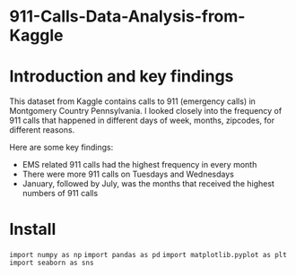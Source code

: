 # 911-Calls-Data-Analysis-from-Kaggle

# Introduction and key findings

This dataset from Kaggle contains calls to 911 (emergency calls) in Montgomery Country Pennsylvania. I looked closely into the frequency of 911 calls that happened in different days of week, months, zipcodes, for different reasons. 

Here are some key findings: 
- EMS related 911 calls had the highest frequency in every month 
- There were more 911 calls on Tuesdays and Wednesdays
- January, followed by July, was the months that received the highest numbers of 911 calls 


# Install
`import numpy as np`
`import pandas as pd`
`import matplotlib.pyplot as plt`
`import seaborn as sns`
